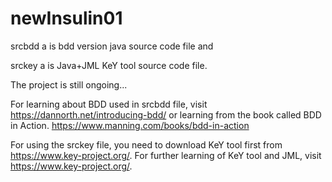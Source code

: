 # newInsulin01

srcbdd a is bdd version java source code file and 

srckey a is Java+JML KeY tool source code file.

The project is still ongoing...

For learning about BDD used in srcbdd file, visit https://dannorth.net/introducing-bdd/
or learning from the book called BDD in Action. https://www.manning.com/books/bdd-in-action

For using the srckey file, you need to download KeY tool first from https://www.key-project.org/.
For further learning of KeY tool and JML, visit https://www.key-project.org/.
